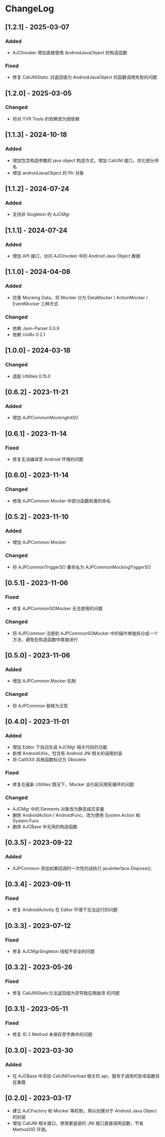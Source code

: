 # ChangeLog

## [1.2.1] - 2025-03-07

### Added

- AJCInvoker 增加直接使用 AndroidJavaObject 的构造函数

### Fixed

- 修复 CallJNIStatic 对返回值为 AndroidJavaObject 的函数调用失败的问题

## [1.2.0] - 2025-03-05

### Changed

- 将对 YVR Tools 的依赖改为弱依赖

## [1.1.3] - 2024-10-18

### Added

- 增加包含构造参数的 java object 构造方式，增加 CallJNI 接口，优化部分命名
- 增加 androidJavaObject 的 Ptr 对象

## [1.1.2] - 2024-07-24

### Added

- 支持非 Singleton 的 AJCMgr

## [1.1.1] - 2024-07-24

### Added

- 增加 API 接口，访问 AJCInvoker 中的 Android Java Object 数据

## [1.1.0] - 2024-04-08

### Added

- 完善 Mocking Data，将 Mocker 分为 DataMocker / ActionMocker / EventMocker 三种方式

### Changed

- 依赖 Json-Parser 0.0.9
- 依赖 UniRx 0.2.1

## [1.0.0] - 2024-03-18

### Changed

- 适配 Utilities 0.15.0

## [0.6.2] - 2023-11-21

### Added

- 增加 AJPCommonMockingIntSO

## [0.6.1] - 2023-11-14

### Fixed

- 修复无法编译至 Android 环境的问题

## [0.6.0] - 2023-11-14

### Changed

- 修改 AJPCommon Mocker 中部分函数和类的命名

## [0.5.2] - 2023-11-10

### Added

- 增加 AJPCommon Mocker

### Changed

- 将 AJPCommonTriggerSO 重命名为 AJPCommonMockingTriggerSO

## [0.5.1] - 2023-11-06

### Fixed

- 修复 AJPCommonSOMocker 无法使用的问题

### Changed

- 将 AJPCommon 注册到 AJPCommonSOMocker 中的操作单独拆分成一个方法，避免在构造函数中直接进行

## [0.5.0] - 2023-11-06

### Added

- 增加 AJPCommon Mocker 机制

### Changed

- 将 AJPCommon 替换为泛型

## [0.4.0] - 2023-11-01

### Added

- 增加 Editor 下自动生成 AJCMgr 相关代码的功能
- 新增 AndroidUtils，包含有 Android JNI 相关的调用封装
- 将 CallXXX 风格函数标记为 Obsolete

### Fixed

- 修复在最新 Utilities 情况下，Mocker 会引起无限死循环的问题

### Changed

- AJCMgr 中的 Elements 对象改为静态成员变量
- 删除 AndroidAction / AndroidFunc，改为使用 System.Action 和 System.Func
- 删除 AJCBase 中无用的构造函数

## [0.3.5] - 2023-09-22

### Added

- AJPCommon 添加如果回调时一次性的话执行 javaInterface.Dispose();

## [0.3.4] - 2023-09-11

### Fixed

- 修复 AndroidActivity 在 Editor 环境下无法运行的问题

## [0.3.3] - 2023-07-12

### Fixed

- 修复 AJCMgrSingleton 线程不安全的问题

## [0.3.2] - 2023-05-26

### Fixed

- 修复 CallJINStatic方法返回值为空导致应用崩溃 的问题

## [0.3.1] - 2023-05-11

### Fixed

- 修复 ID 2 Method 未保存至字典中的问题

## [0.3.0] - 2023-03-30

### Added

- 在 AJCBase 中添加 CallJNIOverload 相关的 api，服务于调用的安卓函数存在重载

## [0.2.0] - 2023-03-17

- 建立 AJCFactory 和 Mocker 等机制，用以创建对于 Android Java Object 的封装
- 增加 CallJNI 相关接口，使用更底层的 JNI 接口直接调用函数，节省 Method2ID 开销。

